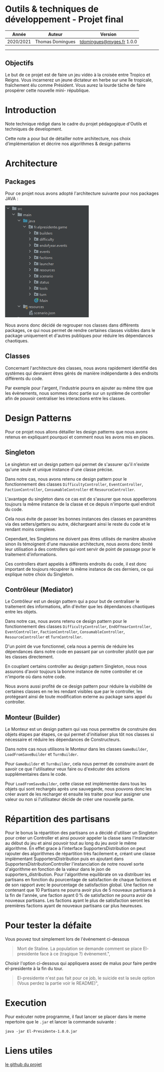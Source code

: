 # Outils & techniques de développement - Projet final
| Année     | Auteur           | Version                   |
| --------- | ---------------- | ------------------------- |
| 2020/2021 | Thomas Domingues | tdomingues@myges.fr 1.0.0 |
***

## Objectifs
Le but de ce projet est de faire un jeu vidéo à la croisée entre Tropico et Reigns. Vous incarnerez
un jeune dictateur en herbe sur une île tropicale, fraîchement
élu comme Président. Vous aurez la lourde tâche de faire prospérer cette nouvelle mini-
république.

# Introduction

Note technique rédigé dans le cadre du projet pédagogique d'Outils et techniques de development.

Cette note a pour but de détailler notre architecture, nos choix d’implémentation et décrire nos algorithmes & design patterns

# Architecture

## Packages

Pour ce projet nous avons adopté l'architecture suivante pour nos packages JAVA :

![arborescence](doc_files/arborescence.png "arborescence")

Nous avons donc décidé de regrouper nos classes dans différents packages, ce qui nous permet de rendre certaines classes visibles dans le package uniquement et d'autres publiques pour réduire les dépendances chaotiques.

## Classes

Concernant l'architecture des classes, nous avons rapidement identifié des systèmes qui devraient êtres gérés de manière indépendante à des endroits différents du code.

Par exemple pour l'argent, l'industrie pourra en ajouter au même titre que les évènements, nous sommes donc partie sur un système de controller afin de pouvoir centraliser les interactions entre les classes.

# Design Patterns

Pour ce projet nous allons détailler les design patterns que nous avons retenus en expliquant pourquoi et comment nous les avons mis en places.

## Singleton

Le singleton est un design pattern qui permet de s'assurer qu'il n'existe qu'une seule et unique instance d'une classe précise.

Dans notre cas, nous avons retenu ce design pattern pour le fonctionnement des classes `DifficultyController`, `EventController`, `FactionController`, `ConsumableController` et `ResourceController`.

L'avantage du singleton dans ce cas est de s'assurer que nous appellerons toujours la même instance de la classe et ce depuis n'importe quel endroit du code.

Cela nous évite de passer les bonnes instances des classes en paramètres via des setters/getters ou autre, déchargeant ainsi le reste du code et le rendant moins complexe.

Cependant, les Singletons ne doivent pas êtres utilisés de manière abusive sinon ils témoignent d'une mauvaise architecture, nous avons donc limité leur utilisation à des controllers qui vont servir de point de passage pour le traitement d'informations.

Ces controllers étant appelés à différents endroits du code, il est donc important de toujours récupérer la même instance de ces derniers, ce qui explique notre choix du Singleton.

## Contrôleur (Mediator)

Le Contrôleur est un design pattern qui a pour but de centraliser le traitement des informations, afin d'éviter que les dépendances chaotiques entre les objets.

Dans notre cas, nous avons retenu ce design pattern pour le fonctionnement des classes `DifficultyController`, `EndOfYearController`, `EventController`, `FactionController`, `ConsumableController`, `ResourceController` et `TurnController`.

D'un point de vue fonctionnel, cela nous a permis de réduire les dépendances dans notre code en passant par un controller plutôt que par les classes directement.

En couplant certains controller au design pattern Singleton, nous nous assurons d'avoir toujours la bonne instance de notre controller et ce n'importe où dans notre code.

Nous avons aussi profité de ce design pattern pour réduire la visibilité de certaines classes en ne les rendant visibles que par le controller, les protégeant ainsi de toute modification externe au package sans appel du controller.

## Monteur (Builder)

Le Monteur est un design pattern qui vas nous permettre de construire des objets étapes par étapes, ce qui permet d'initialiser plus tôt nos classes si nécessaire et réduire les dépendances de Constructeurs.

Dans notre cas nous utilisons le Monteur dans les classes `GameBuilder`, `LoadFromSaveBuilder` et `TurnBuilder`.

Pour `GameBuilder` et `TurnBuilder`, cela nous permet de construire avant de savoir ce que l'utilisateur veux faire ou d'exécuter des actions supplémentaires dans le code.

Pour `LoadFromSaveBuilder`, cette classe est implémentée dans tous les objets qui sont rechargés après une sauvegarde, nous pouvons donc les créer avant de les recharger et ensuite les traiter pour leur assigner une valeur ou non si l'utilisateur décide de créer une nouvelle partie.


# Répartition des partisans

Pour le bonus la répartition des partisans on a décidé d'utiliser un Singleton pour créer un Controller et ainsi pouvoir appeler la classe sans l'instancier au début du jeu et ainsi pouvoir tout au long du jeu avoir le même algorithme. En effet grace à l'interface SupportersDistribution on peut rajouter des algorithmes de répartition très facilement e, créant une classe implémentant SupportersDistribution puis en ajoutant dans SupportersDistributionController l'instanciation de notre nouvel sorte d'algorithme en fonction de la valeur dans le json de supporters_distribution.
Pour l'algorithme equilibrate on va distribuer les partisans en fonction du pourcentage de satisfaction de chaque factions et de son rapport avec le pourcentage de satisfaction global. Une faction ne contenant que 10 Partisans ne pourra avoir plus de 5 nouveaux partisans à la fin de l'année, une faction ayant 0 % de satisfaction ne pourra avoir de nouveaux partisans. Les factions ayant le plus de satisfaction seront les premières factions ayant de nouveaux partisans car plus heureuses.

# Pour tester la défaite

Vous pouvez tout simplement lors de l'événement ci-dessous
> Mort de Staline. La population se demande comment se place El-presidente face à ce (tragique ?) évènement.",


Choisir l'option ci-dessous qui appliquera assez de malus pour faire perdre el-presidente à la fin du tour.
> El-presidente n'est pas fait pour ce job, le suicide est la seule option (Vous perdez la partie voir le README)",

# Execution

Pour exécuter notre programme, il faut lancer se placer dans le meme repertoire que le `.jar` et lancer la commande suivante :

```shell
java -jar El-Presidente-1.0.0.jar
```

# Liens utiles

[le github du projet](https://github.com/JackAuxLanternes/El-Presidente/tree/master)